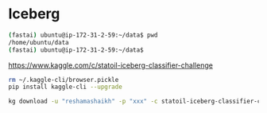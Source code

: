 # Iceberg

```bash
(fastai) ubuntu@ip-172-31-2-59:~/data$ pwd
/home/ubuntu/data
(fastai) ubuntu@ip-172-31-2-59:~/data$ 
````

https://www.kaggle.com/c/statoil-iceberg-classifier-challenge


```bash
rm ~/.kaggle-cli/browser.pickle
pip install kaggle-cli --upgrade
```

```bash
kg download -u "reshamashaikh" -p "xxx" -c statoil-iceberg-classifier-challenge
```

